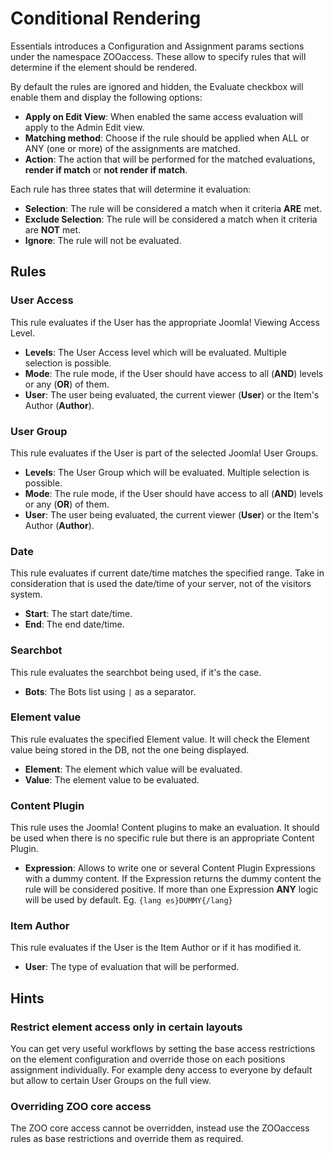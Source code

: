 # Conditional Rendering

Essentials introduces a Configuration and Assignment params sections under the namespace ZOOaccess. These allow to specify rules that will determine if the element should be rendered.

By default the rules are ignored and hidden, the Evaluate checkbox will enable them and display the following options:

- **Apply on Edit View**: When enabled the same access evaluation will apply to the Admin Edit view.
- **Matching method**: Choose if the rule should be applied when ALL or ANY (one or more) of the assignments are matched.
- **Action**: The action that will be performed for the matched evaluations, **render if match** or **not render if match**.

Each rule has three states that will determine it evaluation:

- **Selection**: The rule will be considered a match when it criteria **ARE** met.
- **Exclude Selection**: The rule will be considered a match when it criteria are **NOT** met.
- **Ignore**: The rule will not be evaluated.

## Rules

### User Access

This rule evaluates if the User has the appropriate Joomla! Viewing Access Level.

- **Levels**: The User Access level which will be evaluated. Multiple selection is possible.
- **Mode**: The rule mode, if the User should have access to all (**AND**) levels or any (**OR**) of them.
- **User**: The user being evaluated, the current viewer (**User**) or the Item's Author (**Author**).

### User Group

This rule evaluates if the User is part of the selected Joomla! User Groups.

- **Levels**: The User Group which will be evaluated. Multiple selection is possible.
- **Mode**: The rule mode, if the User should have access to all (**AND**) levels or any (**OR**) of them.
- **User**: The user being evaluated, the current viewer (**User**) or the Item's Author (**Author**).

### Date

This rule evaluates if current date/time matches the specified range. Take in consideration that is used the date/time of your server, not of the visitors system.

- **Start**: The start date/time.
- **End**: The end date/time.

### Searchbot

This rule evaluates the searchbot being used, if it's the case.

- **Bots**: The Bots list using <code>\|</code> as a separator.

### Element value

This rule evaluates the specified Element value. It will check the Element value being stored in the DB, not the one being displayed.

- **Element**: The element which value will be evaluated.
- **Value**: The element value to be evaluated.

### Content Plugin

This rule uses the Joomla! Content plugins to make an evaluation. It should be used when there is no specific rule but there is an appropriate Content Plugin.

- **Expression**: Allows to write one or several Content Plugin Expressions with a dummy content. If the Expression returns the dummy content the rule will be considered positive. If more than one Expression **ANY** logic will be used by default. Eg. `{lang es}DUMMY{/lang}`

### Item Author

This rule evaluates if the User is the Item Author or if it has modified it.

- **User**: The type of evaluation that will be performed.

## Hints

### Restrict element access only in certain layouts

You can get very useful workflows by setting the base access restrictions on the element configuration and override those on each positions assignment individually. For example deny access to everyone by default but allow to certain User Groups on the full view.

### Overriding ZOO core access

The ZOO core access cannot be overridden, instead use the ZOOaccess rules as base restrictions and override them as required.
